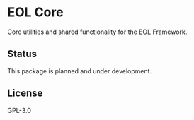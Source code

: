 # EOL Core

Core utilities and shared functionality for the EOL Framework.

## Status

This package is planned and under development.

## License

GPL-3.0
